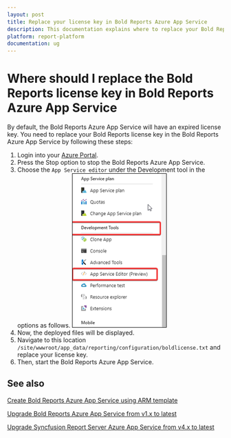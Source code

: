 ```yaml
---
layout: post
title: Replace your license key in Bold Reports Azure App Service
description: This documentation explains where to replace your Bold Reports license key in Bold Reports Azure App Service
platform: report-platform
documentation: ug
---
```


# Where should I replace the Bold Reports license key in Bold Reports Azure App Service

By default, the Bold Reports Azure App Service will have an expired license key. You need to replace your Bold Reports license key in the Bold Reports Azure App Service by following these steps:

1. Login into your [Azure Portal](https://portal.azure.com/).
2. Press the Stop option to stop the Bold Reports Azure App Service.
3. Choose the `App Service editor` under the Development tool in the options as follows.
   ![App Service Editor](/static/assets/on-premise/images/faq/app-service-editor.png)
4. Now, the deployed files will be displayed.
5. Navigate to this location `/site/wwwroot/app_data/reporting/configuration/boldlicense.txt` and replace your license key.
6. Then, start the Bold Reports Azure App Service.

## See also

[Create Bold Reports Azure App Service using ARM template](./../../installation/azure-app-service/)

[Upgrade Bold Reports Azure App Service from v1.x to latest](./../../upgrade/azure/upgrade-v1.x/)

[Upgrade Syncfusion Report Server Azure App Service from v4.x to latest](./../../upgrade/azure/upgrade-v1.x/)